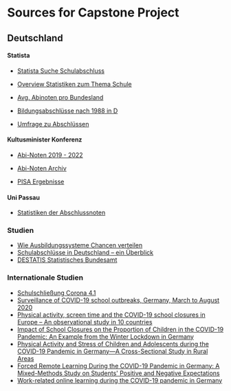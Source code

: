 # __Sources for Capstone Project__

## __Deutschland__

#### Statista

* [Statista Suche Schulabschluss](https://de.statista.com/statistik/suche/?q=Schulabschluss+Noten&Suche=&qKat=search&newSearch=true&p=1)

* [Overview Statistiken zum Thema Schule](https://de.statista.com/themen/250/schule/#topicOverview)

* [Avg. Abinoten pro Bundesland](https://de.statista.com/statistik/daten/studie/36277/umfrage/durchschnittliche-abiturnoten-im-vergleich-der-bundeslaender/)

* [Bildungsabschlüsse nach 1988 in D](https://de.statista.com/statistik/daten/studie/1988/umfrage/bildungsabschluesse-in-deutschland/)

* [Umfrage zu Abschlüssen](https://de.statista.com/statistik/daten/studie/900410/umfrage/umfrage-in-deutschland-zum-schulabschluss-der-jugendlichen/)

#### Kultusminister Konferenz 

* [Abi-Noten 2019 - 2022](https://www.kmk.org/dokumentation-statistik/statistik/schulstatistik/abiturnoten.html)

* [Abi-Noten Archiv](https://www.kmk.org/dokumentation-statistik/statistik/schulstatistik/abiturnoten/archiv-abiturnoten.html)

* [PISA Ergebnisse](https://www.kmk.org/themen/qualitaetssicherung-in-schulen/bildungsmonitoring/internationale-schulleistungsvergleiche/pisa.html)


#### Uni Passau

* [Statistiken der Abschlussnoten](https://www.uni-passau.de/pruefungssekretariat/informationen-fuer-alle-studiengaenge/statistiken-der-abschlussnoten)

### Studien

* [Wie Ausbildungssysteme Chancen verteilen](https://edoc.unibas.ch/16082/)
* [Schulabschlüsse in Deutschland – ein Überblick](https://media.suub.uni-bremen.de/handle/elib/5410)
* [DESTATIS Statistisches Bundesamt](https://www.destatis.de/EN/Themes/Society-Environment/Education-Research-Culture/_node.html)



### Internationale Studien
* [Schulschließung Corona 4.1](https://www.sciencedirect.com/science/article/pii/S1743919120303162#bib21)
* [Surveillance of COVID-19 school outbreaks, Germany, March to August 2020](https://www.ncbi.nlm.nih.gov/pmc/articles/PMC7533620/)
* [Physical activity, screen time and the COVID-19 school closures in Europe – An observational study in 10 countries](https://www.tandfonline.com/doi/full/10.1080/17461391.2021.1897166)
* [Impact of School Closures on the Proportion of Children in the COVID-19 Pandemic: An Example from the Winter Lockdown in Germany](https://www.thieme-connect.com/products/ejournals/abstract/10.1055/a-1594-2818)
* [Physical Activity and Stress of Children and Adolescents during the COVID-19 Pandemic in Germany—A Cross-Sectional Study in Rural Areas
](https://www.researchgate.net/publication/361809326_Physical_Activity_and_Stress_of_Children_and_Adolescents_during_the_COVID-19_Pandemic_in_Germany-A_Cross-Sectional_Study_in_Rural_Areas)
* [Forced Remote Learning During the COVID-19 Pandemic in Germany: A Mixed-Methods Study on Students' Positive and Negative Expectations](https://www.frontiersin.org/articles/10.3389/fpsyg.2021.642616/full)
* [Work-related online learning during the COVID-19 pandemic in Germany](https://fis.uni-bamberg.de/bitstream/uniba/54543/1/fisba54543.pdf)
